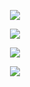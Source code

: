 <p align="center">
	<img src="https://drive.google.com/uc?id=18WkpDOaDHkpbPnIsE-C3lExsWC2Svhln">
</p>

<p align="center">
	<img src="https://drive.google.com/uc?id=1kaRYqETtgpGbRNO5Zmnc6rXmt3aphxh5">
</p>

<p align="center">
	<img src="https://drive.google.com/uc?id=17sIKvqz33a_HvoQSQ8aw2qKbv0ULYARz">
</p>

<p align="center">
	<img src="https://drive.google.com/uc?id=1K6i8sKNpwxHhM1NrC6ucSZprsv5wvRuo">
</p>